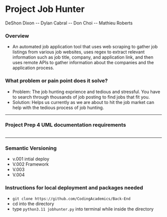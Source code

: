 # Project Job Hunter
DeShon Dixon -- Dylan Cabral -- Don Choi -- Mathieu Roberts
### Overview
-  An automated job application tool that uses web scraping to gather job listings from various job websites, uses regex to extract relevant information such as job title, company, and application link, and then uses remote APIs to gather information about the companies and the application process.


### What problem or pain point does it solve? 
- Problem: The job hunting exprience and tedious and stressful. You have to search through thousands of job posting to find jobs that fit you.
- Solution: Helps us currently as we are about to hit the job market can help with the tedious process of job hunting.


--------------


### Project Prep 4 UML documentation requirements
<img src = "" />

------------

### Semantic Versioning
- v.001 intial deploy
- V.002 Framework
- V.003 
- V.004 

### Instructions for local deployment and packages needed
- `git clone https://github.com/CodingAcademics/Back-End`
- cd into the directory
- type `python3.11 jobhunter.py` into terminal while inside the directory
